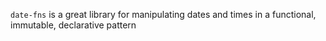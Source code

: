 `date-fns` is a great library for manipulating dates and times in a functional, immutable, declarative pattern
